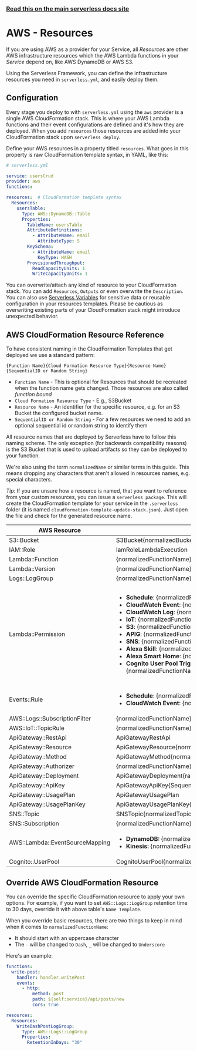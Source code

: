 <!--
title: Serverless Framework - AWS Lambda Guide - AWS Infrastructure Resources
menuText: Resources
menuOrder: 8
description: How to deploy and manage AWS infrastructure to use with your AWS Lambda functions with the Serverless Framework
layout: Doc
-->

<!-- DOCS-SITE-LINK:START automatically generated  -->
### [Read this on the main serverless docs site](https://www.serverless.com/framework/docs/providers/aws/guide/resources)
<!-- DOCS-SITE-LINK:END -->

# AWS - Resources

If you are using AWS as a provider for your Service, all *Resources* are other AWS infrastructure resources which the AWS Lambda functions in your *Service* depend on, like AWS DynamoDB or AWS S3.

Using the Serverless Framework, you can define the infrastructure resources you need in `serverless.yml`, and easily deploy them.

## Configuration

Every stage you deploy to with `serverless.yml` using the `aws` provider is a single AWS CloudFormation stack.  This is where your AWS Lambda functions and their event configurations are defined and it's how they are deployed.  When you add `resources` those resources are added into your CloudFormation stack upon `serverless deploy`.

Define your AWS resources in a property titled `resources`.  What goes in this property is raw CloudFormation template syntax, in YAML, like this:

```yml
# serverless.yml

service: usersCrud
provider: aws
functions:

resources:  # CloudFormation template syntax
  Resources:
    usersTable:
      Type: AWS::DynamoDB::Table
      Properties:
        TableName: usersTable
        AttributeDefinitions:
          - AttributeName: email
            AttributeType: S
        KeySchema:
          - AttributeName: email
            KeyType: HASH
        ProvisionedThroughput:
          ReadCapacityUnits: 1
          WriteCapacityUnits: 1
```

You can overwrite/attach any kind of resource to your CloudFormation stack. You can add `Resources`, `Outputs` or even overwrite the `Description`. You can also use [Serverless Variables](./variables.md) for sensitive data or reusable configuration in your resources templates.  Please be cautious as overwriting existing parts of your CloudFormation stack might introduce unexpected behavior.

## AWS CloudFormation Resource Reference

To have consistent naming in the CloudFormation Templates that get deployed we use a standard pattern:

`{Function Name}{Cloud Formation Resource Type}{Resource Name}{SequentialID or Random String}`

* `Function Name` - This is optional for Resources that should be recreated when the function name gets changed. Those resources are also called *function bound*
* `Cloud Formation Resource Type` - E.g., S3Bucket
* `Resource Name` - An identifier for the specific resource, e.g. for an S3 Bucket the configured bucket name.
* `SequentialID or Random String` - For a few resources we need to add an optional sequential id or random string to identify them

All resource names that are deployed by Serverless have to follow this naming scheme. The only exception (for backwards compatibility reasons) is the S3 Bucket that is used to upload artifacts so they can be deployed to your function.

We're also using the term `normalizedName` or similar terms in this guide. This means dropping any characters that aren't allowed in resources names, e.g. special characters.

_Tip:_
If you are unsure how a resource is named, that you want to reference from your custom resources, you can issue a `serverless package`. This will create the CloudFormation template for your service in the `.serverless` folder (it is named `cloudformation-template-update-stack.json`). Just open the file and check for the generated resource name.

| AWS Resource          |  Name Template                                          | Example                       |
|---                    |---                                                      | ---                           |
| S3::Bucket            | S3Bucket{normalizedBucketName}                          | S3BucketMybucket              |
|IAM::Role              | IamRoleLambdaExecution                                  | IamRoleLambdaExecution        |
|Lambda::Function       | {normalizedFunctionName}LambdaFunction                  | HelloLambdaFunction           |
|Lambda::Version        | {normalizedFunctionName}LambdaVersion{sha256}                           | HelloLambdaVersionr3pgoTvv1xT4E4NiCL6JG02fl6vIyi7OS1aW0FwAI |
|Logs::LogGroup         | {normalizedFunctionName}LogGroup                        | HelloLogGroup                 |
|Lambda::Permission     | <ul><li>**Schedule**: {normalizedFunctionName}LambdaPermissionEventsRuleSchedule{index}</li><li>**CloudWatch Event**: {normalizedFunctionName}LambdaPermissionEventsRuleCloudWatchEvent{index}</li><li>**CloudWatch Log**: {normalizedFunctionName}LambdaPermissionLogsSubscriptionFilterCloudWatchLog{index}</li><li>**IoT**: {normalizedFunctionName}LambdaPermissionIotTopicRule{index} </li><li>**S3**: {normalizedFunctionName}LambdaPermission{normalizedBucketName}S3</li><li>**APIG**: {normalizedFunctionName}LambdaPermissionApiGateway</li><li>**SNS**: {normalizedFunctionName}LambdaPermission{normalizedTopicName}SNS</li><li>**Alexa Skill**: {normalizedFunctionName}LambdaPermissionAlexaSkill</li><li>**Alexa Smart Home**: {normalizedFunctionName}LambdaPermissionAlexaSmartHome{index}</li><li>**Cognito User Pool Trigger Source**: {normalizedFunctionName}LambdaPermissionCognitoUserPool{normalizedPoolId}TriggerSource{triggerSource}</li> </ul> | <ul><li>**Schedule**: HelloLambdaPermissionEventsRuleSchedule1</li><li>**CloudWatch Event**: HelloLambdaPermissionEventsRuleCloudWatchEvent1</li><li>**CloudWatch Log**: HelloLambdaPermissionLogsSubscriptionFilterCloudWatchLog1</li><li>**IoT**: HelloLambdaPermissionIotTopicRule1 </li><li>**S3**: HelloLambdaPermissionBucketS3</li><li>**APIG**: HelloLambdaPermissionApiGateway</li><li>**SNS**: HelloLambdaPermissionTopicSNS</li><li>**Alexa Skill**: HelloLambdaPermissionAlexaSkill</li><li>**Alexa Smart Home**: HelloLambdaPermissionAlexaSmartHome1</li><li>**Cognito User Pool Trigger Source**: HelloLambdaPermissionCognitoUserPoolMyPoolTriggerSourceCustomMessage</li> </ul>|
|Events::Rule           | <ul><li>**Schedule**: {normalizedFunctionName}EventsRuleSchedule{SequentialID}</li><li>**CloudWatch Event**: {normalizedFunctionName}EventsRuleCloudWatchEvent{SequentialID}</li> </ul> | <ul><li>**Schedule**: HelloEventsRuleSchedule1</li><li>**CloudWatch Event**: HelloEventsRuleCloudWatchEvent1</li></ul>      |
|AWS::Logs::SubscriptionFilter    | {normalizedFunctionName}LogsSubscriptionFilterCloudWatchLog{SequentialID}       | HelloLogsSubscriptionFilterCloudWatchLog1            |
|AWS::IoT::TopicRule    | {normalizedFunctionName}IotTopicRule{SequentialID}       | HelloIotTopicRule1            |
|ApiGateway::RestApi    | ApiGatewayRestApi                                       | ApiGatewayRestApi             |
|ApiGateway::Resource   | ApiGatewayResource{normalizedPath}                      | ApiGatewayResourceUsers       |
|ApiGateway::Method     | ApiGatewayMethod{normalizedPath}{normalizedMethod}      | ApiGatewayMethodUsersGet      |
|ApiGateway::Authorizer | {normalizedFunctionName}ApiGatewayAuthorizer            | HelloApiGatewayAuthorizer     |
|ApiGateway::Deployment | ApiGatewayDeployment{randomNumber}                      | ApiGatewayDeployment12356789  |
|ApiGateway::ApiKey     | ApiGatewayApiKey{SequentialID}                          | ApiGatewayApiKey1             |
|ApiGateway::UsagePlan  | ApiGatewayUsagePlan                          | ApiGatewayUsagePlan             |
|ApiGateway::UsagePlanKey     | ApiGatewayUsagePlanKey{SequentialID}                          | ApiGatewayUsagePlanKey1             |
|SNS::Topic             | SNSTopic{normalizedTopicName}                           | SNSTopicSometopic             |
|SNS::Subscription      | {normalizedFunctionName}SnsSubscription{normalizedTopicName}   | HelloSnsSubscriptionSomeTopic             |
|AWS::Lambda::EventSourceMapping | <ul><li>**DynamoDB:** {normalizedFunctionName}EventSourceMappingDynamodb{tableName}</li><li>**Kinesis:** {normalizedFunctionName}EventSourceMappingKinesis{streamName}</li></ul> | <ul><li>**DynamoDB:** HelloLambdaEventSourceMappingDynamodbUsers</li><li>**Kinesis:** HelloLambdaEventSourceMappingKinesisMystream</li></ul> |
|Cognito::UserPool      | CognitoUserPool{normalizedPoolId}                       | CognitoUserPoolPoolId         |

## Override AWS CloudFormation Resource

You can override the specific CloudFormation resource to apply your own options. For example, if you want to set `AWS::Logs::LogGroup` retention time to 30 days, override it with above table's `Name Template`.

When you override basic resources, there are two things to keep in mind when it comes to `normalizedFunctionName`:

- It should start with an uppercase character
- The `-` will be changed to `Dash`, `_` will be changed to `Underscore`

Here's an example:

```yml
functions:
  write-post:
    handler: handler.writePost
    events:
      - http:
          method: post
          path: ${self:service}/api/posts/new
          cors: true

resources:
  Resources:
    WriteDashPostLogGroup:
      Type: AWS::Logs::LogGroup
      Properties:
        RetentionInDays: "30"
```
